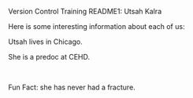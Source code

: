 Version Control Training README1: Utsah Kalra

Here is some interesting information about each of us:

Utsah lives in Chicago.  



She is a predoc at CEHD. 

&nbsp;

Fun Fact: she has never had a fracture.






